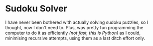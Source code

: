 # Sudoku Solver

I have never been bothered with actually solving sudoku puzzles, so I thought, now I don't need to. Plus, was pretty fun
programming the computer to do it as efficiently *(not fast, this is Python)* as I could, minimising recursive attempts,
using them as a last ditch effort only. 